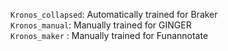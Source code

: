 
`Kronos_collapsed`: Automatically trained for Braker  
`Kronos_manual`: Manually trained for GINGER  
`Kronos_maker` : Manually trained for Funannotate  
